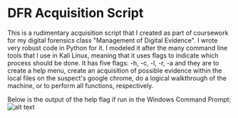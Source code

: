 # DFR Acquisition Script
This is a rudimentary acquisition script that I created as part of coursework for my digital forensics class "Management of Digital Evidence". I wrote very
robust code in Python for it. I modeled it after the many command line tools that I use in Kali Linux, meaning that it uses flags to indicate which process
should be done. It has five flags: -h, -c, -l, -r, -a and they are to create a help menu, create an acquisition of possible evidence within the local files 
on the suspect's google chrome, do a logical walkthrough of the machine, or to perform all functions, respectively. 

Below is the output of the help flag if run in the Windows Command Prompt:
![alt text](/images/flags)
